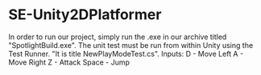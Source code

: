 # SE-Unity2DPlatformer
In order to run our project, simply run the .exe in our archive titled "SpotlightBuild.exe". 
The unit test must be run from within Unity using the Test Runner. "It is title NewPlayModeTest.cs".
Inputs:
		D - Move Left
		A - Move Right
		Z - Attack
		Space - Jump
